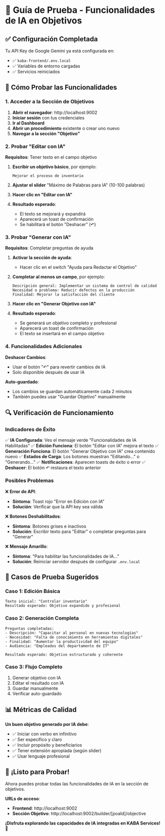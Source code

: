 # 🤖 Guía de Prueba - Funcionalidades de IA en Objetivos

## ✅ **Configuración Completada**

Tu API Key de Google Gemini ya está configurada en:
- ✅ `kaba-frontend/.env.local`
- ✅ Variables de entorno cargadas
- ✅ Servicios reiniciados

## 🎯 **Cómo Probar las Funcionalidades**

### **1. Acceder a la Sección de Objetivos**

1. **Abrir el navegador**: http://localhost:9002
2. **Iniciar sesión** con tus credenciales
3. **Ir al Dashboard**
4. **Abrir un procedimiento** existente o crear uno nuevo
5. **Navegar a la sección "Objetivo"**

### **2. Probar "Editar con IA"**

**Requisitos**: Tener texto en el campo objetivo

1. **Escribir un objetivo básico**, por ejemplo:
   ```
   Mejorar el proceso de inventario
   ```

2. **Ajustar el slider** "Máximo de Palabras para IA" (10-100 palabras)

3. **Hacer clic en "Editar con IA"**

4. **Resultado esperado**: 
   - El texto se mejorará y expandirá
   - Aparecerá un toast de confirmación
   - Se habilitará el botón "Deshacer" (↶)

### **3. Probar "Generar con IA"**

**Requisitos**: Completar preguntas de ayuda

1. **Activar la sección de ayuda**:
   - Hacer clic en el switch "Ayuda para Redactar el Objetivo"

2. **Completar al menos un campo**, por ejemplo:
   ```
   Descripción general: Implementar un sistema de control de calidad
   Necesidad o problema: Reducir defectos en la producción
   Finalidad: Mejorar la satisfacción del cliente
   ```

3. **Hacer clic en "Generar Objetivo con IA"**

4. **Resultado esperado**:
   - Se generará un objetivo completo y profesional
   - Aparecerá un toast de confirmación
   - El texto se insertará en el campo objetivo

### **4. Funcionalidades Adicionales**

**Deshacer Cambios**:
- Usar el botón "↶" para revertir cambios de IA
- Solo disponible después de usar IA

**Auto-guardado**:
- Los cambios se guardan automáticamente cada 2 minutos
- También puedes usar "Guardar Objetivo" manualmente

## 🔍 **Verificación de Funcionamiento**

### **Indicadores de Éxito**

✅ **IA Configurada**: Ves el mensaje verde "Funcionalidades de IA Habilitadas"
✅ **Edición Funciona**: El botón "Editar con IA" mejora el texto
✅ **Generación Funciona**: El botón "Generar Objetivo con IA" crea contenido nuevo
✅ **Estados de Carga**: Los botones muestran "Editando..." o "Generando..."
✅ **Notificaciones**: Aparecen toasts de éxito o error
✅ **Deshacer**: El botón ↶ restaura el texto anterior

### **Posibles Problemas**

❌ **Error de API**: 
- **Síntoma**: Toast rojo "Error en Edición con IA"
- **Solución**: Verificar que la API key sea válida

❌ **Botones Deshabilitados**:
- **Síntoma**: Botones grises e inactivos
- **Solución**: Escribir texto para "Editar" o completar preguntas para "Generar"

❌ **Mensaje Amarillo**:
- **Síntoma**: "Para habilitar las funcionalidades de IA..."
- **Solución**: Reiniciar servidor después de configurar `.env.local`

## 🧪 **Casos de Prueba Sugeridos**

### **Caso 1: Edición Básica**
```
Texto inicial: "Controlar inventario"
Resultado esperado: Objetivo expandido y profesional
```

### **Caso 2: Generación Completa**
```
Preguntas completadas:
- Descripción: "Capacitar al personal en nuevas tecnologías"
- Necesidad: "Falta de conocimiento en herramientas digitales"
- Finalidad: "Aumentar la productividad del equipo"
- Audiencia: "Empleados del departamento de IT"

Resultado esperado: Objetivo estructurado y coherente
```

### **Caso 3: Flujo Completo**
1. Generar objetivo con IA
2. Editar el resultado con IA
3. Guardar manualmente
4. Verificar auto-guardado

## 📊 **Métricas de Calidad**

**Un buen objetivo generado por IA debe**:
- ✅ Iniciar con verbo en infinitivo
- ✅ Ser específico y claro
- ✅ Incluir propósito y beneficiarios
- ✅ Tener extensión apropiada (según slider)
- ✅ Usar lenguaje profesional

## 🎉 **¡Listo para Probar!**

Ahora puedes probar todas las funcionalidades de IA en la sección de objetivos. 

**URLs de acceso**:
- **Frontend**: http://localhost:9002
- **Sección Objetivo**: http://localhost:9002/builder/[poaId]/objective

**¡Disfruta explorando las capacidades de IA integradas en KABA Services!** 🚀 